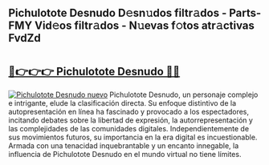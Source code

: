 ## Pichulotote Desnudo D𝚎sn𝚞dos filtr𝚊dos - Parts-FMY Vid𝚎os filtr𝚊dos - N𝚞evas f𝚘tos atr𝚊ctivas FvdZd

# <h2><a href="http://mb8n58.tromn.icu/?c=Pichulotote+Desnudo">🔗👉👉👉 Pichulotote Desnudo 🔗🔗</a></h2>

[![Pichulotote Desnudo nuevo](https://i.imgur.com/pEAQMta.gif)](http://mb8n58.tromn.icu/?c=Pichulotote+Desnudo)
Pichulotote Desnudo, un personaje complejo e intrigante, elude la clasificación directa. Su enfoque distintivo de la autopresentación en línea ha fascinado y provocado a los espectadores, incitando debates sobre la libertad de expresión, la autorrepresentación y las complejidades de las comunidades digitales. Independientemente de sus movimientos futuros, su importancia en la era digital es incuestionable. Armada con una tenacidad inquebrantable y un encanto innegable, la influencia de Pichulotote Desnudo en el mundo virtual no tiene límites.
